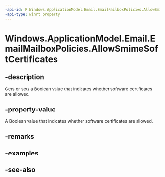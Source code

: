 ----api-id: P:Windows.ApplicationModel.Email.EmailMailboxPolicies.AllowSmimeSoftCertificates
-api-type: winrt property
---<!-- Property syntaxpublic bool AllowSmimeSoftCertificates { get;  set; }--># Windows.ApplicationModel.Email.EmailMailboxPolicies.AllowSmimeSoftCertificates## -descriptionGets or sets a Boolean value that indicates whether software certificates are allowed.## -property-valueA Boolean value that indicates whether software certificates are allowed.## -remarks## -examples## -see-also
